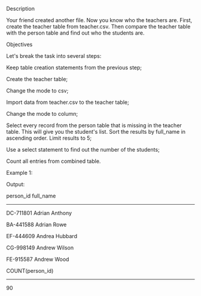 Description

Your friend created another file. Now you know who the teachers are. First, create the teacher table from teacher.csv. Then compare the teacher table with the person table and find out who the students are.

Objectives

Let's break the task into several steps:

Keep table creation statements from the previous step;

Create the teacher table;

Change the mode to csv;

Import data from teacher.csv to the teacher table;

Change the mode to column;

Select every record from the person table that is missing in the teacher table. This will give you the student's list. Sort the results by full_name in ascending order. Limit results to 5;

Use a select statement to find out the number of the students;

Count all entries from combined table.


Example 1:

Output:

person_id  full_name

---------  --------------

DC-711801  Adrian Anthony

BA-441588  Adrian Rowe

EF-444609  Andrea Hubbard

CG-998149  Andrew Wilson

FE-915587  Andrew Wood

COUNT(person_id)

----------------

90
